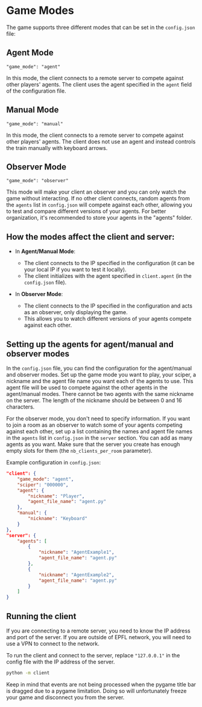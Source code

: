 # Game Modes

The game supports three different modes that can be set in the `config.json` file:

## Agent Mode
`"game_mode": "agent"`

In this mode, the client connects to a remote server to compete against other players' agents. The client uses the agent specified in the `agent` field of the configuration file.
  
## Manual Mode
`"game_mode": "manual"`

In this mode, the client connects to a remote server to compete against other players' agents. The client does not use an agent and instead controls the train manually with keyboard arrows.

## Observer Mode
`"game_mode": "observer"`

This mode will make your client an observer and you can only watch the game without interacting. If no other client connects, random agents from the `agents` list in `config.json` will compete against each other, allowing you to test and compare different versions of your agents. For better organization, it's recommended to store your agents in the "agents" folder.

## How the modes affect the client and server:

- In **Agent/Manual Mode**:
  - The client connects to the IP specified in the configuration (it can be your local IP if you want to test it locally).
  - The client initializes with the agent specified in `client.agent` (in the `config.json` file). 

- In **Observer Mode**:
  - The client connects to the IP specified in the configuration and acts as an observer, only displaying the game.
  - This allows you to watch different versions of your agents compete against each other.

## Setting up the agents for agent/manual and observer modes

In the `config.json` file, you can find the configuration for the agent/manual and observer modes.
Set up the game mode you want to play, your sciper, a nickname and the agent file name you want each of the agents to use. This agent file will be used to compete against the other agents in the agent/manual modes.
There cannot be two agents with the same nickname on the server. The length of the nickname should be between 0 and 16 characters.

For the observer mode, you don't need to specify information. If you want to join a room as an observer to watch some of your agents competing against each other, 
set up a list containing the names and agent file names in the `agents` list in `config.json` in the `server` section. You can add as many agents as you want. Make sure that the server you create has enough empty slots for them (the `nb_clients_per_room` parameter).

Example configuration in `config.json`:
```json
"client": {
    "game_mode": "agent",
    "sciper": "000000",
    "agent": {
        "nickname": "Player",
        "agent_file_name": "agent.py"
    },
    "manual": {
        "nickname": "Keyboard"
    }
},
"server": {
    "agents": [
        {
            "nickname": "AgentExample1",
            "agent_file_name": "agent.py"
        },
        {
            "nickname": "AgentExample2",
            "agent_file_name": "agent.py"
        }
    ]
}
```

## Running the client

If you are connecting to a remote server, you need to know the IP address and port of the server. If you are outside of EPFL network, you will need to use a VPN to connect to the network.

To run the client and connect to the server, replace `"127.0.0.1"` in the config file with the IP address of the server.

```bash
python -m client
```

Keep in mind that events are not being processed when the pygame title bar is dragged due to a pygame limitation. Doing so
will unfortunately freeze your game and disconnect you from the server.
